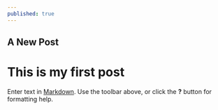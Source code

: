 ```yaml
---
published: true
---
```

## A New Post

# This is my first post
Enter text in [Markdown](http://daringfireball.net/projects/markdown/). Use the toolbar above, or click the **?** button for formatting help.
